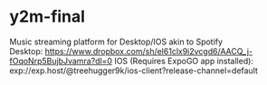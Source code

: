 # y2m-final
Music streaming platform for Desktop/IOS akin to Spotify  
Desktop: https://www.dropbox.com/sh/el61clx9i2vcgd6/AACQ_j-fOqoNrp5BujbJvamra?dl=0
IOS (Requires ExpoGO app installed): exp://exp.host/@treehugger9k/ios-client?release-channel=default 
